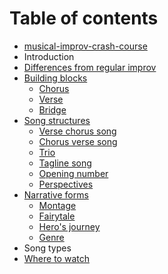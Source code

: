 # Table of contents

* [musical-improv-crash-course](README.md)
* Introduction
* [Differences from regular improv](differences-from-regular-improv.md)
* [Building blocks](song-structures/README.md)
  * [Chorus](song-structures/chorus.md)
  * [Verse](song-structures/verse.md)
  * [Bridge](song-structures/bridge.md)
* [Song structures](untitled-2/README.md)
  * [Verse chorus song](untitled-2/verse-chorus-song.md)
  * [Chorus verse song](untitled-2/chorus-verse-song.md)
  * [Trio](untitled-2/trio.md)
  * [Tagline song](untitled-2/tagline-song.md)
  * [Opening number](untitled-2/opening-number.md)
  * [Perspectives](untitled-2/perspectives.md)
* [Narrative forms](untitled-1/README.md)
  * [Montage](untitled-1/montage.md)
  * [Fairytale](untitled-1/fairytale.md)
  * [Hero's journey](untitled-1/heros-journey.md)
  * [Genre](untitled-1/genre.md)
* Song types
* [Where to watch](where-to-watch.md)

